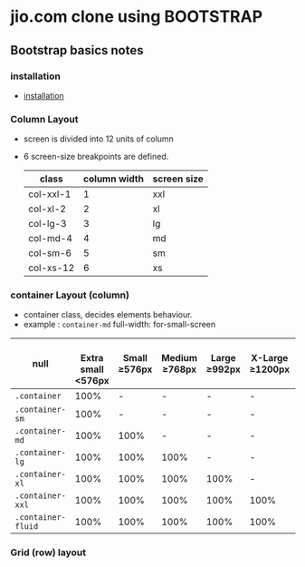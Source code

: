 # jio.com clone using BOOTSTRAP

## Bootstrap basics notes


### installation
- [installation](https://getbootstrap.com/docs/5.3/getting-started/introduction/)

### Column Layout
- screen is divided into 12 units of column
- 6 screen-size breakpoints are defined.
  
  | class | column width | screen size |
  | --- | --- | --- |
  | col-xxl-1 | 1 | xxl |
  | col-xl-2 | 2 | xl |
  | col-lg-3 | 3 | lg |
  | col-md-4 | 4 | md |
  | col-sm-6 | 5 | sm |
  | col-xs-12 | 6 | xs |

### container Layout (column)

  * container class, decides elements behaviour.
  * example : `container-md` full-width: for-small-screen 

  | null |<br>Extra small <576px | Small ≥576px | Medium ≥768px | Large ≥992px | X-Large ≥1200px | XX-Large ≥1400px |
  | --- | --- | --- | --- | --- | --- | --- |
  | `.container`            | 100%          | -          | -         | -            | -            | - |
  | `.container-sm`         | 100%          | -          | -         | -            | -            | - |
  | `.container-md`         | 100%          | 100%           | -         | -            | -            | - |
  | `.container-lg`         | 100%          | 100%           | 100%          | -            | -            | - |
  | `.container-xl`         | 100%          | 100%           | 100%          | 100%             | -            | - |
  | `.container-xxl`        | 100%          | 100%           | 100%          | 100%             | 100%              | - |
  | `.container-fluid`      | 100%          | 100%           | 100%          | 100%             | 100%              | 100% |

### Grid (row) layout
